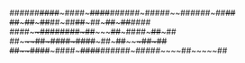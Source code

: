 ######~~####~~~####~~~####~~######~#####~~######~##~~##
##~~~~~##~~~~~##~~##~##~~##~~~##~~~##~~~~~~~##~~~~####
####~~~~####~~##~~##~##~~~~~~~##~~~####~~~~~##~~~~~##
##~~~~~~~~~##~##~~##~##~~##~~~##~~~##~~~~~~~##~~~~~##
##~~~~~~####~~~####~~~####~~######~#####~~~~##~~~~~##
